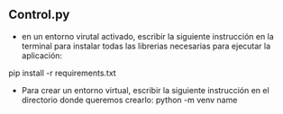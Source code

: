  
## Control.py

* en un entorno virutal activado, escribir la siguiente instrucción en la terminal para instalar todas las librerias necesarias para ejecutar la aplicación:

pip install -r requirements.txt 

* Para crear un entorno virtual, escribir la siguiente instrucción en el directorio donde queremos crearlo:
python -m venv name
